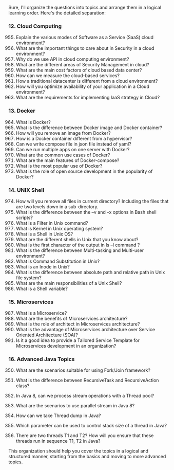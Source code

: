 Sure, I'll organize the questions into topics and arrange them in a logical learning order. Here's the detailed separation:

### 12. Cloud Computing
955. Explain the various modes of Software as a Service (SaaS) cloud environment?
956. What are the important things to care about in Security in a cloud environment?
957. Why do we use API in cloud computing environment?
958. What are the different areas of Security Management in cloud?
959. What are the main cost factors of cloud based data center?
960. How can we measure the cloud-based services?
961. How a traditional datacenter is different from a cloud environment?
962. How will you optimize availability of your application in a Cloud environment?
963. What are the requirements for implementing IaaS strategy in Cloud?

### 13. Docker
964. What is Docker?
965. What is the difference between Docker image and Docker container?
966. How will you remove an image from Docker?
967. How is a Docker container different from a hypervisor?
968. Can we write compose file in json file instead of yaml?
969. Can we run multiple apps on one server with Docker?
970. What are the common use cases of Docker?
971. What are the main features of Docker-compose?
972. What is the most popular use of Docker?
973. What is the role of open source development in the popularity of Docker?

### 14. UNIX Shell
974. How will you remove all files in current directory? Including the files that are two levels down in a sub-directory.
975. What is the difference between the –v and –x options in Bash shell scripts?
976. What is a Filter in Unix command?
977. What is Kernel in Unix operating system?
978. What is a Shell in Unix OS?
979. What are the different shells in Unix that you know about?
980. What is the first character of the output in ls –l command ?
981. What is the difference between Multi-tasking and Multi-user environment?
982. What is Command Substitution in Unix?
983. What is an Inode in Unix?
984. What is the difference between absolute path and relative path in Unix file system?
985. What are the main responsibilities of a Unix Shell?
986. What is a Shell variable?

### 15. Microservices
987. What is a Microservice?
988. What are the benefits of Microservices architecture?
989. What is the role of architect in Microservices architecture?
990. What is the advantage of Microservices architecture over Service Oriented Architecture (SOA)?
991. Is it a good idea to provide a Tailored Service Template for Microservices development in an organization?

### 16. Advanced Java Topics
350. What are the scenarios suitable for using Fork/Join framework?
351. What is the difference between RecursiveTask and RecursiveAction class?
352. In Java 8, can we process stream operations with a Thread pool?
353. What are the scenarios to use parallel stream in Java 8?

355. How can we take Thread dump in Java?
356. Which parameter can be used to control stack size of a thread in Java?
357. There are two threads T1 and T2? How will you ensure that these threads run in sequence T1, T2 in Java?

This organization should help you cover the topics in a logical and structured manner, starting from the basics and moving to more advanced topics. 